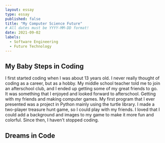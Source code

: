 ```yaml
---
layout: essay
type: essay
published: false
title: "My Computer Science Future"
# All dates must be YYYY-MM-DD format!
date: 2021-09-02
labels:
  - Software Engineering
  - Future Technology
---
```


## My Baby Steps in Coding
I first started coding when I was about 13 years old. I never really thought of coding as a career, but as a hobby. My middle school teacher told me to join an afterschool club, and I ended up getting some of my great friends to go. It was something that I enjoyed and looked forward to afterschool. Getting with my friends and making computer games. My first program that I ever presented was a project in Python mainly using the turtle library. I made a two-player treasure hunt game, so I could play with my friends. I loved that I could add a background and images to my game to make it more fun and colorful. Since then, I haven't stopped coding.

## Dreams in Code

